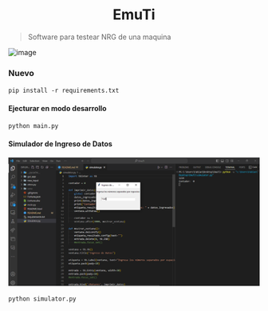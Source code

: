 <div align="center">

# EmuTi

</div>

> Software para testear NRG de una maquina

![image](https://github.com/Fabian-Martinez-Rincon/Fabian-Martinez-Rincon/assets/55964635/b571b86d-092c-4398-a842-59f0da2ef49a)

### Nuevo

```
pip install -r requirements.txt
```

#### Ejecturar en modo desarrollo

```
python main.py
```

#### Simulador de Ingreso de Datos

![Alt text](/otros.py/image.png)


```
python simulator.py
```

